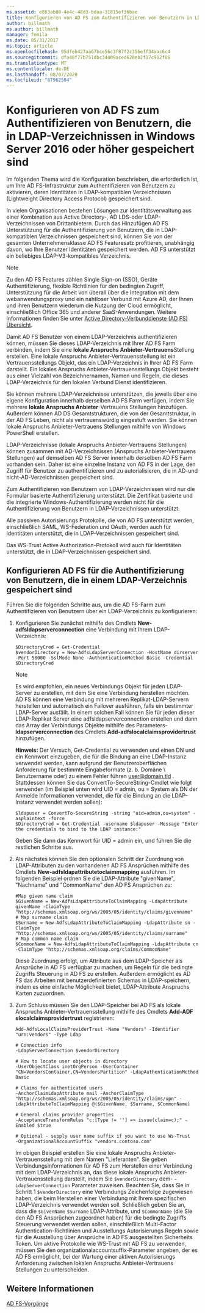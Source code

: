 ```yaml
---
ms.assetid: e863ab80-4e4c-48d3-bdaa-31815ef36bae
title: Konfigurieren von AD FS zum Authentifizieren von Benutzern in LDAP-Verzeichnissen gespeichert
author: billmath
ms.author: billmath
manager: femila
ms.date: 05/31/2017
ms.topic: article
ms.openlocfilehash: 95dfeb427aa67bce56c3f87f2c356eff34aac6c4
ms.sourcegitcommit: dfa48f77b751dbc34409aced628eb2f17c912f08
ms.translationtype: MT
ms.contentlocale: de-DE
ms.lasthandoff: 08/07/2020
ms.locfileid: "87962504"
---
```

# <a name="configure-ad-fs-to-authenticate-users-stored-in-ldap-directories-in-windows-server-2016-or-later"></a>Konfigurieren von AD FS zum Authentifizieren von Benutzern, die in LDAP-Verzeichnissen in Windows Server 2016 oder höher gespeichert sind

Im folgenden Thema wird die Konfiguration beschrieben, die erforderlich ist, um Ihre AD FS-Infrastruktur zum Authentifizieren von Benutzern zu aktivieren, deren Identitäten in LDAP-kompatiblen Verzeichnissen (Lightweight Directory Access Protocol) gespeichert sind.

In vielen Organisationen bestehen Lösungen zur Identitätsverwaltung aus einer Kombination aus Active Directory-, AD LDS-oder LDAP-Verzeichnissen von Drittanbietern. Durch das Hinzufügen AD FS Unterstützung für die Authentifizierung von Benutzern, die in LDAP-kompatiblen Verzeichnissen gespeichert sind, können Sie von der gesamten Unternehmensklasse AD FS Featuresatz profitieren, unabhängig davon, wo Ihre Benutzer Identitäten gespeichert werden. AD FS unterstützt ein beliebiges LDAP-V3-kompatibles Verzeichnis.

> [!NOTE]
> Zu den AD FS Features zählen Single Sign-on (SSO), Geräte Authentifizierung, flexible Richtlinien für den bedingten Zugriff, Unterstützung für die Arbeit von überall über die Integration mit dem webanwendungsproxy und ein nahtloser Verbund mit Azure AD, der Ihnen und ihren Benutzern wiederum die Nutzung der Cloud ermöglicht, einschließlich Office 365 und anderer SaaS-Anwendungen.  Weitere Informationen finden Sie unter [Active Directory-Verbunddienste (AD FS) Übersicht](../ad-fs-overview.md).

Damit AD FS Benutzer von einem LDAP-Verzeichnis authentifizieren können, müssen Sie dieses LDAP-Verzeichnis mit Ihrer AD FS Farm verbinden, indem Sie eine **lokale Anspruchs Anbieter-Vertrauens**Stellung erstellen.  Eine lokale Anspruchs Anbieter-Vertrauensstellung ist ein Vertrauensstellungs Objekt, das ein LDAP-Verzeichnis in Ihrer AD FS Farm darstellt. Ein lokales Anspruchs Anbieter-Vertrauensstellungs Objekt besteht aus einer Vielzahl von Bezeichnernamen, Namen und Regeln, die dieses LDAP-Verzeichnis für den lokalen Verbund Dienst identifizieren.

Sie können mehrere LDAP-Verzeichnisse unterstützen, die jeweils über eine eigene Konfiguration innerhalb derselben AD FS Farm verfügen, indem Sie mehrere **lokale Anspruchs Anbieter**-Vertrauens Stellungen hinzufügen. Außerdem können AD DS Gesamtstrukturen, die von der Gesamtstruktur, in der AD FS Leben, nicht als vertrauenswürdig eingestuft werden. Sie können lokale Anspruchs Anbieter-Vertrauens Stellungen mithilfe von Windows PowerShell erstellen.

LDAP-Verzeichnisse (lokale Anspruchs Anbieter-Vertrauens Stellungen) können zusammen mit AD-Verzeichnissen (Anspruchs Anbieter-Vertrauens Stellungen) auf demselben AD FS Server innerhalb derselben AD FS Farm vorhanden sein. Daher ist eine einzelne Instanz von AD FS in der Lage, den Zugriff für Benutzer zu authentifizieren und zu autorialisieren, die in AD-und nicht-AD-Verzeichnissen gespeichert sind.

Zum Authentifizieren von Benutzern von LDAP-Verzeichnissen wird nur die Formular basierte Authentifizierung unterstützt. Die Zertifikat basierte und die integrierte Windows-Authentifizierung werden nicht für die Authentifizierung von Benutzern in LDAP-Verzeichnissen unterstützt.

Alle passiven Autorisierungs Protokolle, die von AD FS unterstützt werden, einschließlich SAML, WS-Federation und OAuth, werden auch für Identitäten unterstützt, die in LDAP-Verzeichnissen gespeichert sind.

Das WS-Trust Active Authorization-Protokoll wird auch für Identitäten unterstützt, die in LDAP-Verzeichnissen gespeichert sind.

## <a name="configure-ad-fs-to-authenticate-users-stored-in-an-ldap-directory"></a>Konfigurieren AD FS für die Authentifizierung von Benutzern, die in einem LDAP-Verzeichnis gespeichert sind
Führen Sie die folgenden Schritte aus, um die AD FS-Farm zum Authentifizieren von Benutzern über ein LDAP-Verzeichnis zu konfigurieren:

1. Konfigurieren Sie zunächst mithilfe des Cmdlets **New-adfsldapserverconnection** eine Verbindung mit Ihrem LDAP-Verzeichnis:

   ```
   $DirectoryCred = Get-Credential
   $vendorDirectory = New-AdfsLdapServerConnection -HostName dirserver -Port 50000 -SslMode None -AuthenticationMethod Basic -Credential $DirectoryCred
   ```

   > [!NOTE]
   > Es wird empfohlen, ein neues Verbindungs Objekt für jeden LDAP-Server zu erstellen, mit dem Sie eine Verbindung herstellen möchten. AD FS können eine Verbindung mit mehreren Replikat-LDAP-Servern herstellen und automatisch ein Failover ausführen, falls ein bestimmter LDAP-Server ausfällt. In einem solchen Fall können Sie für jeden dieser LDAP-Replikat Server eine adfsldapserverconnection erstellen und dann das Array der Verbindungs Objekte mithilfe des Parameters-**ldapserverconnection** des Cmdlets **Add-adfslocalclaimsprovidertrust** hinzufügen.

   **Hinweis:** Der Versuch, Get-Credential zu verwenden und einen DN und ein Kennwort einzugeben, die für die Bindung an eine LDAP-Instanz verwendet werden, kann aufgrund der Benutzeroberflächen Anforderung für bestimmte Eingabeformate (z. b. Domäne \ Benutzername oder) zu einem Fehler führen user@domain.tld . Stattdessen können Sie das ConvertTo-SecureString-Cmdlet wie folgt verwenden (im Beispiel unten wird UID = admin, ou = System als DN der Anmelde Informationen verwendet, die für die Bindung an die LDAP-Instanz verwendet werden sollen):

   ```
   $ldapuser = ConvertTo-SecureString -string "uid=admin,ou=system" -asplaintext -force
   $DirectoryCred = Get-Credential -username $ldapuser -Message "Enter the credentials to bind to the LDAP instance:"
   ```

   Geben Sie dann das Kennwort für UID = admin ein, und führen Sie die restlichen Schritte aus.

2. Als nächstes können Sie den optionalen Schritt der Zuordnung von LDAP-Attributen zu den vorhandenen AD FS Ansprüchen mithilfe des Cmdlets **New-adfsldapattributetoclaimmapping** ausführen. Im folgenden Beispiel ordnen Sie die LDAP-Attribute "givenName", "Nachname" und "CommonName" den AD FS Ansprüchen zu:

   ```
   #Map given name claim
   $GivenName = New-AdfsLdapAttributeToClaimMapping -LdapAttribute givenName -ClaimType "http://schemas.xmlsoap.org/ws/2005/05/identity/claims/givenname"
   # Map surname claim
   $Surname = New-AdfsLdapAttributeToClaimMapping -LdapAttribute sn -ClaimType "http://schemas.xmlsoap.org/ws/2005/05/identity/claims/surname"
   # Map common name claim
   $CommonName = New-AdfsLdapAttributeToClaimMapping -LdapAttribute cn -ClaimType "http://schemas.xmlsoap.org/claims/CommonName"
   ```

   Diese Zuordnung erfolgt, um Attribute aus dem LDAP-Speicher als Ansprüche in AD FS verfügbar zu machen, um Regeln für die bedingte Zugriffs Steuerung in AD FS zu erstellen. Außerdem ermöglicht es AD FS das Arbeiten mit benutzerdefinierten Schemas in LDAP-speichern, indem es eine einfache Möglichkeit bietet, LDAP-Attribute Anspruchs Karten zuzuordnen.

3. Zum Schluss müssen Sie den LDAP-Speicher bei AD FS als lokale Anspruchs Anbieter-Vertrauensstellung mithilfe des Cmdlets **Add-ADF slocalclaimsprovidertrust** registrieren:

   ```
   Add-AdfsLocalClaimsProviderTrust -Name "Vendors" -Identifier "urn:vendors" -Type Ldap

   # Connection info
   -LdapServerConnection $vendorDirectory

   # How to locate user objects in directory
   -UserObjectClass inetOrgPerson -UserContainer "CN=VendorsContainer,CN=VendorsPartition" -LdapAuthenticationMethod Basic

   # Claims for authenticated users
   -AnchorClaimLdapAttribute mail -AnchorClaimType "http://schemas.xmlsoap.org/ws/2005/05/identity/claims/upn" -LdapAttributeToClaimMapping @($GivenName, $Surname, $CommonName)

   # General claims provider properties
   -AcceptanceTransformRules "c:[Type != ''] => issue(claim=c);" -Enabled $true

   # Optional - supply user name suffix if you want to use Ws-Trust
   -OrganizationalAccountSuffix "vendors.contoso.com"
   ```

   Im obigen Beispiel erstellen Sie eine lokale Anspruchs Anbieter-Vertrauensstellung mit dem Namen "Lieferanten". Sie geben Verbindungsinformationen für AD FS zum Herstellen einer Verbindung mit dem LDAP-Verzeichnis an, das diese lokale Anspruchs Anbieter-Vertrauensstellung darstellt, indem Sie `$vendorDirectory` dem- `-LdapServerConnection` Parameter zuweisen. Beachten Sie, dass Sie in Schritt 1 `$vendorDirectory` eine Verbindungs Zeichenfolge zugewiesen haben, die beim Herstellen einer Verbindung mit Ihrem spezifischen LDAP-Verzeichnis verwendet werden soll. Schließlich geben Sie an, dass die `$GivenName` `$Surname` LDAP-Attribute, und `$CommonName` (die Sie den AD FS Ansprüchen zugeordnet haben) für die bedingte Zugriffs Steuerung verwendet werden sollen, einschließlich Multi-Factor Authentication-Richtlinien und Ausstellungs Autorisierungs Regeln sowie für die Ausstellung über Ansprüche in AD FS ausgestellten Sicherheits Token. Um aktive Protokolle wie WS-Trust mit AD FS zu verwenden, müssen Sie den organizationalaccountsuffix-Parameter angeben, der es AD FS ermöglicht, bei der Wartung einer aktiven Autorisierungs Anforderung zwischen lokalen Anspruchs Anbieter-Vertrauens Stellungen zu unterscheiden.

## <a name="see-also"></a>Weitere Informationen
[AD FS-Vorgänge](../ad-fs-operations.md)
